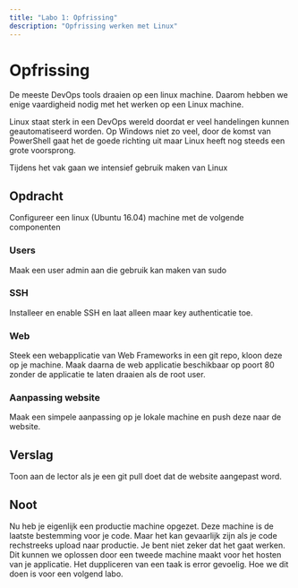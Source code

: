 ```yaml
---
title: "Labo 1: Opfrissing"
description: "Opfrissing werken met Linux"
---
```

# Opfrissing

De meeste DevOps tools draaien op een linux machine. Daarom hebben we enige
vaardigheid nodig met het werken op een Linux machine. 

Linux staat sterk in een DevOps wereld doordat er veel handelingen kunnen
geautomatiseerd worden. Op Windows niet zo veel, door de komst van
PowerShell gaat het de goede richting uit maar Linux heeft nog steeds een grote
voorsprong.

Tijdens het vak gaan we intensief gebruik maken van Linux

## Opdracht

Configureer een linux (Ubuntu 16.04) machine met de volgende componenten

### Users

Maak een user admin aan die gebruik kan maken van sudo

### SSH

Installeer en enable SSH en laat alleen maar key authenticatie toe.

### Web

Steek een webapplicatie van Web Frameworks in een git repo, kloon deze op je
machine. Maak daarna de web applicatie beschikbaar op poort 80 zonder de
applicatie te laten draaien als de root user.


### Aanpassing website

Maak een simpele aanpassing op je lokale machine en push deze naar de website.

## Verslag

Toon aan de lector als je een git pull doet dat de website aangepast word.

## Noot
Nu heb je eigenlijk een productie machine opgezet. Deze machine is de laatste
bestemming voor je code. Maar het kan gevaarlijk zijn als je code rechstreeks
upload naar productie. Je bent niet zeker dat het gaat werken. Dit kunnen we
oplossen door een tweede machine maakt voor het hosten van je applicatie. Het
duppliceren van een taak is error gevoelig. Hoe we dit doen is voor een volgend labo.








